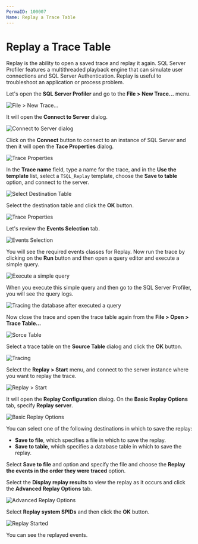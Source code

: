 ```yaml
---
PermaID: 100007
Name: Replay a Trace Table
---
```


# Replay a Trace Table

Replay is the ability to open a saved trace and replay it again. SQL Server Profiler features a multithreaded playback engine that can simulate user connections and SQL Server Authentication. Replay is useful to troubleshoot an application or process problem. 

Let's open the **SQL Server Profiler** and go to the **File > New Trace...** menu.

<img src="images/replay-a-trace-table-1.png" alt="File > New Trace...">

It will open the **Connect to Server** dialog.

<img src="images/replay-a-trace-table-2.png" alt="Connect to Server dialog">

Click on the **Connect** button to connect to an instance of SQL Server and then it will open the **Tace Properties** dialog. 

<img src="images/replay-a-trace-table-3.png" alt="Trace Properties">

In the **Trace name** field, type a name for the trace, and in the **Use the template** list, select a `TSQL_Replay` template, choose the **Save to table** option, and connect to the server.

<img src="images/replay-a-trace-table-4.png" alt="Select Destination Table">

Select the destination table and click the **OK** button.

<img src="images/replay-a-trace-table-5.png" alt="Trace Properties">

Let's review the **Events Selection** tab.

<img src="images/replay-a-trace-table-6.png" alt="Events Selection">

You will see the required events classes for Replay. Now run the trace by clicking on the **Run** button and then open a query editor and execute a simple query.

<img src="images/replay-a-trace-table-7.png" alt="Execute a simple query">

When you execute this simple query and then go to the SQL Server Profiler, you will see the query logs.

<img src="images/replay-a-trace-table-8.png" alt="Tracing the database after executed a query">

Now close the trace and open the trace table again from the **File > Open > Trace Table...**

<img src="images/replay-a-trace-table-9.png" alt="Sorce Table">

Select a trace table on the **Source Table** dialog and click the **OK** button.

<img src="images/replay-a-trace-table-10.png" alt="Tracing">

Select the **Replay > Start** menu, and connect to the server instance where you want to replay the trace.

<img src="images/replay-a-trace-table-11.png" alt="Replay > Start">

It will open the **Replay Configuration** dialog. On the **Basic Replay Options** tab, specify **Replay server**.

<img src="images/replay-a-trace-table-12.png" alt="Basic Replay Options">

You can select one of the following destinations in which to save the replay:

 - **Save to file**, which specifies a file in which to save the replay.
 - **Save to table**, which specifies a database table in which to save the replay.

Select **Save to file** and option and specify the file and choose the **Replay the events in the order they were traced** option.

Select the **Display replay results** to view the replay as it occurs and click the **Advanced Replay Options** tab.

<img src="images/replay-a-trace-table-13.png" alt="Advanced Replay Options">

Select **Replay system SPIDs** and then click the **OK** button.

<img src="images/replay-a-trace-table-14.png" alt="Replay Started">

You can see the replayed events.
